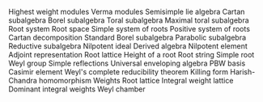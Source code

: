 Highest weight modules
Verma modules
Semisimple lie algebra
Cartan subalgebra
Borel subalgebra
Toral subalgebra
Maximal toral subalgebra
Root system
Root space
Simple system of roots
Positive system of roots
Cartan decomposition
Standard Borel subalgebra
Parabolic subalgebra
Reductive subalgebra
Nilpotent ideal
Derived algebra
Nilpotent element
Adjoint representation
Root lattice
Height of a root
Root string
Simple root
Weyl group
Simple reflections
Universal enveloping algebra
PBW basis
Casimir element
Weyl's complete reducibility theorem
Killing form
Harish-Chandra homomorphism
Weights
Root lattice
Integral weight lattice
Dominant integral weights
Weyl chamber

